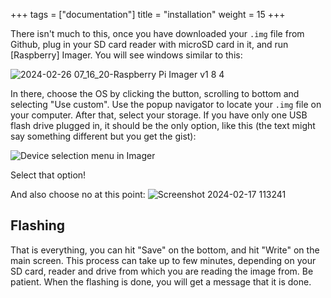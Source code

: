 +++
tags = ["documentation"]
title = "installation"
weight = 15
+++


There isn't much to this, once you have downloaded your `.img` file from Github, plug in your SD card reader with microSD card in it, and run [Raspberry] Imager. You will see windows similar to this:

![2024-02-26 07_16_20-Raspberry Pi Imager v1 8 4](https://github.com/Pwnagotchi-Unofficial/Pwnagotchi.org/assets/9049886/10cc3481-8f1d-4ef1-adf5-d50f41bc5a06)


In there, choose the OS by clicking the button, scrolling to bottom and selecting "Use custom". Use the popup navigator to locate your `.img` file on your computer. After that, select your storage. If you have only one USB flash drive plugged in, it should be the only option, like this (the text might say something different but you get the gist):

![Device selection menu in Imager](https://github.com/pwndevelopers/community-wiki/assets/21370314/55c25357-be3a-4f10-8fe6-d583e52c052e)

Select that option!

And also choose no at this point:
![Screenshot 2024-02-17 113241](https://github.com/Pwnagotchi-Unofficial/Pwnagotchi.org/assets/9049886/869c4381-aa1f-4926-956d-c63bc965a4e8)

## Flashing
That is everything, you can hit "Save" on the bottom, and hit "Write" on the main screen. This process can take up to few minutes, depending on your SD card, reader and drive from which you are reading the image from. Be patient. When the flashing is done, you will get a message that it is done.
